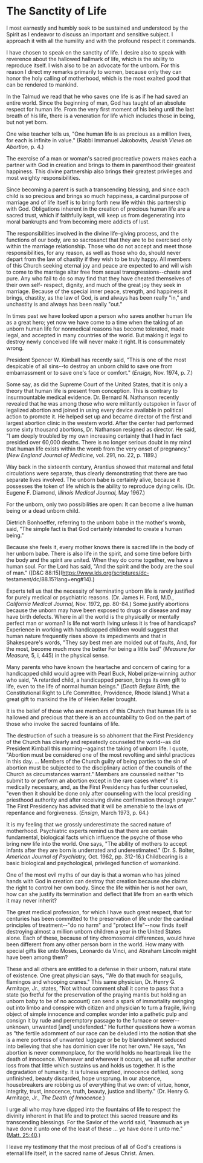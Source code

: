# The Sanctity of Life

I most earnestly and humbly seek to be sustained and understood by the Spirit
as I endeavor to discuss an important and sensitive subject. I approach it
with all the humility and with the profound respect it commands.

I have chosen to speak on the sanctity of life. I desire also to speak with
reverence about the hallowed hallmark of life, which is the ability to
reproduce itself. I wish also to be an advocate for the unborn. For this
reason I direct my remarks primarily to women, because only they can honor the
holy calling of motherhood, which is the most exalted good that can be
rendered to mankind.

In the Talmud we read that he who saves one life is as if he had saved an
entire world. Since the beginning of man, God has taught of an absolute
respect for human life. From the very first moment of his being until the last
breath of his life, there is a veneration for life which includes those in
being, but not yet born.

One wise teacher tells us, "One human life is as precious as a million lives,
for each is infinite in value." (Rabbi Immanuel Jakobovits, _Jewish Views on
Abortion,_ p. 4.)

The exercise of a man or woman's sacred procreative powers makes each a
partner with God in creation and brings to them in parenthood their greatest
happiness. This divine partnership also brings their greatest privileges and
most weighty responsibilities.

Since becoming a parent is such a transcending blessing, and since each child
is so precious and brings so much happiness, a cardinal purpose of marriage
and of life itself is to bring forth new life within this partnership with
God. Obligations inherent in the creation of precious human life are a sacred
trust, which if faithfully kept, will keep us from degenerating into moral
bankrupts and from becoming mere addicts of lust.

The responsibilities involved in the divine life-giving process, and the
functions of our body, are so sacrosanct that they are to be exercised only
within the marriage relationship. Those who do not accept and meet those
responsibilities, for any reason, as well as those who do, should never depart
from the law of chastity if they wish to be truly happy. All members of this
Church seeking eternal joy and peace are expected to and will wish to come to
the marriage altar free from sexual transgressions--chaste and pure. Any who
fail to do so may find that they have cheated themselves of their own self-
respect, dignity, and much of the great joy they seek in marriage. Because of
the special inner peace, strength, and happiness it brings, chastity, as the
law of God, is and always has been really "in," and unchastity is and always
has been really "out."

In times past we have looked upon a person who saves another human life as a
great hero; yet now we have come to a time when the taking of an unborn human
life for nonmedical reasons has become tolerated, made legal, and accepted in
many countries of the world. But making it legal to destroy newly conceived
life will never make it right. It is consummately wrong.

President Spencer W. Kimball has recently said, "This is one of the most
despicable of all sins--to destroy an unborn child to save one from
embarrassment or to save one's face or comfort." (_Ensign,_ Nov. 1974, p. 7.)

Some say, as did the Supreme Court of the United States, that it is only a
theory that human life is present from conception. This is contrary to
insurmountable medical evidence. Dr. Bernard N. Nathanson recently revealed
that he was among those who were militantly outspoken in favor of legalized
abortion and joined in using every device available in political action to
promote it. He helped set up and became director of the first and largest
abortion clinic in the western world. After the center had performed some
sixty thousand abortions, Dr. Nathanson resigned as director. He said, "I am
deeply troubled by my own increasing certainty that I had in fact presided
over 60,000 deaths. There is no longer serious doubt in my mind that human
life exists within the womb from the very onset of pregnancy." (_New England
Journal of Medicine,_ vol. 291, no. 22, p. 1189.)

Way back in the sixteenth century, Arantius showed that maternal and fetal
circulations were separate, thus clearly demonstrating that there are two
separate lives involved. The unborn babe is certainly alive, because it
possesses the token of life which is the ability to reproduce dying cells.
(Dr. Eugene F. Diamond, _Illinois Medical Journal,_ May 1967.)

For the unborn, only two possibilities are open: It can become a live human
being or a dead unborn child.

Dietrich Bonhoeffer, referring to the unborn babe in the mother's womb, said,
"The simple fact is that God certainly intended to create a human being."

Because she feels it, every mother knows there is sacred life in the body of
her unborn babe. There is also life in the spirit, and some time before birth
the body and the spirit are united. When they do come together, we have a
human soul. For the Lord has said, "And the spirit and the body are the soul
of man." ([D&amp;C 88:15](https://www.lds.org/scriptures/dc-
testament/dc/88.15?lang=eng#14).)

Experts tell us that the necessity of terminating unborn life is rarely
justified for purely medical or psychiatric reasons. (Dr. James H. Ford, M.D.,
_California Medical Journal,_ Nov. 1972, pp. 80-84.) Some justify abortions
because the unborn may have been exposed to drugs or disease and may have
birth defects. Where in all the world is the physically or mentally perfect
man or woman? Is life not worth living unless it is free of handicaps?
Experience in working with handicapped children would suggest that human
nature frequently rises above its impediments and that in Shakespeare's words,
"They say best men are molded out of faults, And, for the most, become much
more the better For being a little bad" (_Measure for Measure,_ 5, i, 445) in
the physical sense.

Many parents who have known the heartache and concern of caring for a
handicapped child would agree with Pearl Buck, Nobel prize-winning author who
said, "A retarded child, a handicapped person, brings its own gift to life,
even to the life of normal human beings." (_Death Before Birth,_ the
Constitutional Right to Life Committee, Providence, Rhode Island.) What a
great gift to mankind the life of Helen Keller brought.

It is the belief of those who are members of this Church that human life is so
hallowed and precious that there is an accountability to God on the part of
those who invoke the sacred fountains of life.

The destruction of such a treasure is so abhorrent that the First Presidency
of the Church has clearly and repeatedly counseled the world--as did President
Kimball this morning--against the taking of unborn life. I quote, "Abortion
must be considered one of the most revolting and sinful practices in this day.
... Members of the Church guilty of being parties to the sin of abortion must be
subjected to the disciplinary action of the councils of the Church as
circumstances warrant." Members are counseled neither "to submit to or perform
an abortion except in the rare cases where" it is medically necessary, and, as
the First Presidency has further counseled, "even then it should be done only
after counseling with the local presiding priesthood authority and after
receiving divine confirmation through prayer." The First Presidency has
advised that it will be amenable to the laws of repentance and forgiveness.
(_Ensign,_ March 1973, p. 64.)

It is my feeling that we grossly underestimate the sacred nature of
motherhood. Psychiatric experts remind us that there are certain fundamental,
biological facts which influence the psyche of those who bring new life into
the world. One says, "The ability of mothers to accept infants after they are
born is underrated and underestimated." (Dr. S. Bolter, _American Journal of
Psychiatry,_ Oct. 1962, pp. 312-16.) Childbearing is a basic biological and
psychological, privileged function of womankind.

One of the most evil myths of our day is that a woman who has joined hands
with God in creation can destroy that creation because she claims the right to
control her own body. Since the life within her is not her own, how can she
justify its termination and deflect that life from an earth which it may never
inherit?

The great medical profession, for which I have such great respect, that for
centuries has been committed to the preservation of life under the cardinal
principles of treatment--"do no harm" and "protect life"--now finds itself
destroying almost a million unborn children a year in the United States alone.
Each of these, because of tiny chromosomal differences, would have been
different from any other person born in the world. How many with special gifts
like unto Moses, Leonardo da Vinci, and Abraham Lincoln might have been among
them?

These and all others are entitled to a defense in their unborn, natural state
of existence. One great physician says, "We do that much for seagulls,
flamingos and whooping cranes." This same physician, Dr. Henry G. Armitage,
Jr., states, "Not without comment shall it come to pass that a state (so
fretful for the preservation of the praying mantis but holding an unborn baby
to be of no account) can send a spark of immortality swinging out into limbo
and conspire with citizen and physician to turn a fragile, living object of
simple innocence and complex wonder into a pathetic pulp and consign it by
rude and peremptory passage to the furnace or sewer--unknown, unwanted [and]
undefended." He further questions how a woman as "the fertile adornment of our
race can be deluded into the notion that she is a mere portress of unwanted
luggage or be by blandishment seduced into believing that she has dominion
over life not her own." He says, "An abortion is never commonplace, for the
world holds no heartbreak like the death of innocence. Whenever and wherever
it occurs, we all suffer another loss from that little which sustains us and
holds us together. It is the degradation of humanity. It is fulness emptied,
innocence defiled, song unfinished, beauty discarded, hope unsprung. In our
absence, housebreakers are robbing us of everything that we own: of virtue,
honor, integrity, trust, innocence, truth, beauty, justice and liberty." (Dr.
Henry G. Armitage, Jr., _The Death of Innocence._)

I urge all who may have dipped into the fountains of life to respect the
divinity inherent in that life and to protect this sacred treasure and its
transcending blessings. For the Savior of the world said, "Inasmuch as ye have
done it unto one of the least of these ... ye have done it unto me." ([Matt.
25:40](https://www.lds.org/scriptures/nt/matt/25.40?lang=eng#39).)

I leave my testimony that the most precious of all of God's creations is
eternal life itself, in the sacred name of Jesus Christ. Amen.


